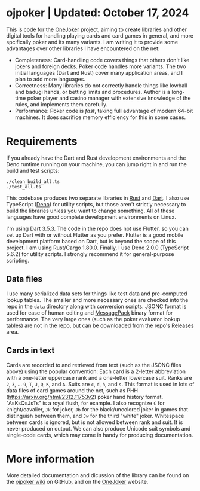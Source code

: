 # ojpoker | Updated: October 17, 2024

This is code for the [OneJoker](https://onejoker.org) project,
aiming to create libraries and other digital tools for handling playing cards
and card games in general, and more spcifically poker and its many variants.
I am writing it to provide some advantages over other libraries I have
encountered on the net:

- Completeness: Card-handling code covers things that others don't like
  jokers and foreign decks. Poker code handles more variants. The two
  initial languages (Dart and Rust) cover many application areas, and I
  plan to add more languages.
- Correctness: Many libraries do not correctly handle things like lowball
  and badugi hands, or betting limits and procedures. Author is a long-time
  poker player and casino manager with extensive knowledge of the rules,
  and implements them carefully.
- Performance: Poker code is *fast*, taking full advantage of modern 64-bit
  machines. It does sacrifice memory efficiency for this in some cases.

# Requirements

If you already have the Dart and Rust development environments and the Deno
runtime running on your machine, you can jump right in and run the build and
test scripts:
```
./clean_build_all.ts
./test_all.ts
```
This codebase produces two separate libraries in [Rust](https://rust-lang.org)
and [Dart](https://dart.dev).
I also use TypeScript ([Deno](https://deno.com)) for utility scripts, but
those aren't strictly necessary to build the libraries unless you want
to change something.
All of these languages have good complete development environments on Linux.

I'm using Dart 3.5.3. The code in the repo does not use Flutter, so you can
set up Dart with or without Flutter as you prefer.
Flutter is a good mobile development platform based on Dart, but is beyond
the scope of this project.
I am using Rust/Cargo 1.80.0.
Finally, I use Deno 2.0.0 (TypeScript 5.6.2) for utility scripts.
I strongly recommend it for general-purpose scripting.

## Data files

I use many serialized data sets for things like test data and pre-computed
lookup tables. The smaller and more necessary ones are checked into the repo
in the `data` directory along with conversion scripts.
[JSONC](https://code.visualstudio.com/docs/languages/json#_json-with-comments)
format is used for ease of human editing and
[MessagePack](https://msgpack.org) binary format for performance.
The very large ones (such as the poker evaluator lookup tables) are not in
the repo, but can be downloaded from the repo's
[Releases](https://githib.com/lcrocker/ojpoker/releases) area.

## Cards in text

Cards are recorded to and retrieved from text (such as the JSONC files above)
using the popular convention:
Each card is a 2-letter abbreviation with a one-letter uppercase rank and a
one-letter lowercase suit. Ranks are `2`, `3`, ... `9`, `T`, `J`, `Q`, `K`,
and `A`. Suits are `c`, `d`, `h`, and `s`.
This format is used in lots of data files of card games around the net, such
as PHH (<https://arxiv.org/html/2312.11753v2>) poker hand history format.
"AsKsQsJsTs" is a royal flush, for example.
I also recognize `C` for knight/cavalier, `Jk` for joker, `Jb` for the
black/uncolored joker in games that distinguish between them, and `Jw` for
the third "white" joker.
Whitespace between cards is ignored, but is not allowed between rank and suit.
It is never produced on output.
We can also produce Unicode suit symbols and single-code cards, which may
come in handy for producing documentation.

# More information

More detailed documentation and dicussion of the library can be found on
the [ojpoker wiki](https://github.com/lcrocker/ojpoker/wiki) on GitHub,
and on the [OneJoker](https://onejoker.org) website.
